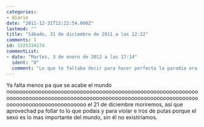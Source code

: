 ```yaml
---
categories:
- diario
date: "2011-12-31T12:22:54.000Z"
lastmod: ""
title: "Sábado, 31 de diciembre de 2011 a las 12:22"
comments: 1
id: 1325334174
commentList:
- date: "Martes, 3 de enero de 2012 a las 17:14"
  ident: "0"
  comment: "Lo que te faltaba decir para hacer perfecta la parodia era carpe diem xd"
---
```


Ya falta menos pa que se acabe el mundo noooooooooooooooooooooooooooooooooooooooooooooooooooooooooooooooooooooooooooooooooooooooooooooooooooooooooooooooooooooooooooooooooooooooooooooooo el 21 de diciembre moriremos, así que aprovechad pa follar to lo que podais y para violar e iros de putas porque el sexo es lo mas importante del mundo, sin él no existiríamos.